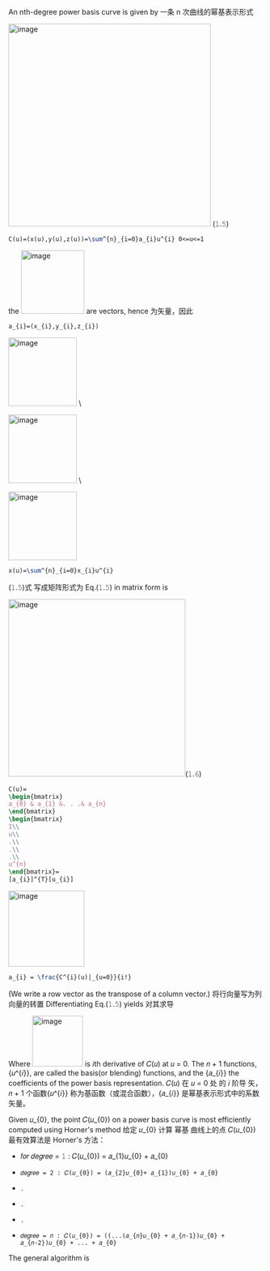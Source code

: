 An nth-degree power basis curve is given by 一条 n 次曲线的幂基表示形式

<img width="400" alt="image" src="https://github.com/ChenxingWang93/GeometryEngineering/assets/31954987/0f910a70-a060-4782-bf40-2292c92d719e"> (𝟷.𝟻)

``` Latex
C(u)=(x(u),y(u),z(u))=\sum^{n}_{i=0}a_{i}u^{i} 0<=u<=1
```

the <img width="125" alt="image" src="https://github.com/ChenxingWang93/GeometryEngineering/assets/31954987/8845a9cb-3ade-42b7-b650-3b166b114e3a"> are vectors, hence 为矢量，因此

``` Latex
a_{i}=(x_{i},y_{i},z_{i})
```

<img width="135" alt="image" src="https://github.com/ChenxingWang93/GeometryEngineering/assets/31954987/d755ff53-5f2e-4adc-ad55-a5389c91ac97"> \\

<img width="135" alt="image" src="https://github.com/ChenxingWang93/GeometryEngineering/assets/31954987/819b5468-8138-4765-9644-524b0e589c5b"> \\

<img width="135" alt="image" src="https://github.com/ChenxingWang93/GeometryEngineering/assets/31954987/7390c46b-6f1e-4f44-8a3e-94d4062aff80">

``` Latex
x(u)=\sum^{n}_{i=0}x_{i}u^{i}
```

(𝟷.𝟻)式 写成矩阵形式为 Eq.(𝟷.𝟻) in matrix form is 

<img width="350" alt="image" src="https://github.com/ChenxingWang93/GeometryEngineering/assets/31954987/443de176-0f15-499c-9055-bb6ea70d26d3">(𝟷.𝟼)

``` Latex
C(u)=
\begin{bmatrix}
a_{0} & a_{1} &. . .& a_{n}
\end{bmatrix}
\begin{bmatrix}
1\\
u\\
.\\
.\\
.\\
u^{n}
\end{bmatrix}=
[a_{i}]^{T}[u_{i}]
```

<img width="150" alt="image" src="https://github.com/ChenxingWang93/GeometryEngineering/assets/31954987/cc7e92fd-84ef-42af-ba44-2be903d84a9b">

``` Latex
a_{i} = \frac{C^{i}(u)|_{u=0}}{i!}
```

(We write a row vector as the transpose of a column vector.) 将行向量写为列向量的转置 Differentiating Eq.(𝟷.𝟻) yields 对其求导

Where <img width="100" alt="image" src="https://github.com/ChenxingWang93/GeometryEngineering/assets/31954987/e41ce2d6-9a11-48fd-ab11-c0412d5e6601"> is 𝑖th derivative of 𝐶(𝑢) at 𝑢 = 0. The 𝑛 + 1 functions, {𝑢^{𝑖}}, are called the basis(or blending) functions, and the {𝑎_{𝑖}} the coefficients of the power basis representation. 𝐶(𝑢) 在 𝑢 = 0 处 的 𝑖 阶导 矢，𝑛 + 1 个函数{𝑢^{𝑖}} 称为基函数（或混合函数），{𝑎_{𝑖}}
是幂基表示形式中的系数矢量。

Given 𝑢_{0}, the point 𝐶(𝑢_{0}) on a power basis curve is most efficiently computed using Horner's method
给定 𝑢_{0} 计算 幂基 曲线上的点 𝐶(𝑢_{0}) 最有效算法是 Horner's 方法：

- 𝑓𝑜𝑟 𝑑𝑒𝑔𝑟𝑒𝑒 = 𝟷 : 𝐶(𝑢_{0}) = 𝑎_{1}𝑢_{0} + 𝑎_{0}
-     𝑑𝑒𝑔𝑟𝑒𝑒 = 2 : 𝐶(𝑢_{0}) = (𝑎_{2}𝑢_{0}+ 𝑎_{1})𝑢_{0} + 𝑎_{0}
-     .
-     .
-     .
-     𝑑𝑒𝑔𝑟𝑒𝑒 = 𝑛 : 𝐶(𝑢_{0}) = ((...(𝑎_{𝑛}𝑢_{0} + 𝑎_{𝑛-1})𝑢_{0} + 𝑎_{𝑛-2})𝑢_{0} + ... + 𝑎_{0}

The general algorithm is

